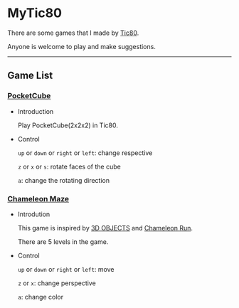 # MyTic80
There are some games that I made by [Tic80](https://tic80.com). 

Anyone is welcome to play and make suggestions.

---

## Game List

### [PocketCube](https://tic80.com/play?cart=1741)
* Introduction

  Play PocketCube(2x2x2) in Tic80.

* Control


  `up` or `down` or `right` or `left`: change respective

  `z` or `x` or `s`: rotate faces of the cube

  `a`: change the rotating direction

### [Chameleon Maze](https://tic80.com/play?cart=2027)
* Introdution

  This game is inspired by [3D OBJECTS](https://tic80.com/play?cart=1760) and [Chameleon Run](https://en.wikipedia.org/wiki/Chameleon_Run).

  There are 5 levels in the game.

* Control

  `up` or `down` or `right` or `left`: move

  `z` or `x`: change perspective

  `a`: change color
